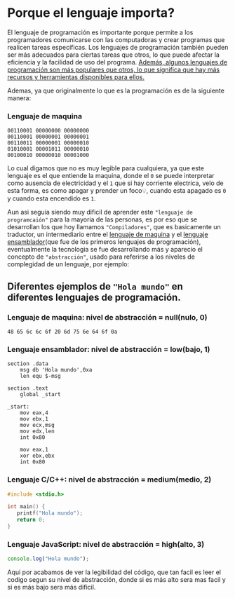 # Porque el lenguaje importa?
El lenguaje de programación es importante porque permite a los programadores comunicarse con las computadoras y crear programas que realicen tareas específicas. Los lenguajes de programación también pueden ser más adecuados para ciertas tareas que otros, lo que puede afectar la eficiencia y la facilidad de uso del programa. [Además, algunos lenguajes de programación son más populares que otros, lo que significa que hay más recursos y herramientas disponibles para ellos.](https://www.importancia.org/lenguajes-de-programacion.php)

Ademas, ya que originalmente lo que es la programación es de la siguiente manera:
### Lenguaje de maquina
```
00110001 00000000 00000000
00110001 00000001 00000001
00110011 00000001 00000010
01010001 00001011 00000010
00100010 00000010 00001000
```
Lo cual digamos que no es muy legible para cualquiera, ya que este lenguaje es el que entiende la maquina, donde el `0` se puede interpretar como ausencia de electricidad y el `1` que si hay corriente electrica, velo de esta forma, es como apagar y prender un foco💡, cuando esta apagado es `0` y cuando esta encendido es `1`.

Aun asi seguia siendo muy dificil de aprender este `"lenguaje de programcaión"` para la mayoria de las personas, es por eso que se desarrollan los que hoy llamamos `"Compiladores"`, que es basicamente un traductor, un intermediario entre el [lenguaje de maquina](https://es.wikipedia.org/wiki/Lenguaje_de_m%C3%A1quina) y el [lenguaje ensamblador](https://es.wikipedia.org/wiki/Lenguaje_ensamblador)(que fue de los primeros lenguajes de programación), eventualmente la tecnologia se fue desarrollando más y aparecio el concepto de `"abstracción"`, usado para referirse a los niveles de complegidad de un lenguaje, por ejemplo:
## Diferentes ejemplos de `"Hola mundo"` en diferentes lenguajes de programación.
### Lenguaje de maquina: nivel de abstracción = null(nulo, 0)
```
48 65 6c 6c 6f 20 6d 75 6e 64 6f 0a
```
### Lenguaje ensamblador: nivel de abstracción = low(bajo, 1)
```
section .data
    msg db 'Hola mundo',0xa
    len equ $-msg

section .text
    global _start

_start:
    mov eax,4
    mov ebx,1
    mov ecx,msg
    mov edx,len
    int 0x80

    mov eax,1
    xor ebx,ebx
    int 0x80
```
### Lenguaje C/C++: nivel de abstracción = medium(medio, 2)
```C++
#include <stdio.h>

int main() {
   printf("Hola mundo");
   return 0;
}
```
### Lenguaje JavaScript: nivel de abstracción = high(alto, 3)
```javascript
console.log("Hola mundo");
```
Aqui por acabamos de ver la legibilidad del código, que tan facil es leer el codigo segun su nivel de abstracción, donde si es más alto sera mas facil y si es más bajo sera más dificil.